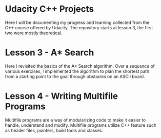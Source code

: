 # Udacity C++ Projects

Here I will be documenting my progress and learning collected from the C++ course offered by Udacity. The repository starts at lesson 3, the first two were mostly theoretical.

# Lesson 3 - A* Search
Here I revisited the basics of the A* Search algorithm. Over a sequence of various exercises, I implemented the algorithm to plan the shortest path from a starting point to the goal through obstacles on an ASCII board.

# Lesson 4 - Writing Multifile Programs
Multifile programs are a way of modularizing code to make it easier to handle, understand and modify. Multifile programs utilize C++ feature such as header files, pointers, build tools and classes.
